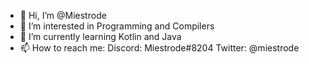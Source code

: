 - 👋 Hi, I’m @Miestrode
- 👀 I’m interested in Programming and Compilers
- 🌱 I’m currently learning Kotlin and Java
- 📫 How to reach me:
        Discord: Miestrode#8204
        Twitter: @miestrode

<!---
Miestrode/Miestrode is a ✨ special ✨ repository because its `README.md` (this file) appears on your GitHub profile.
You can click the Preview link to take a look at your changes.
--->
